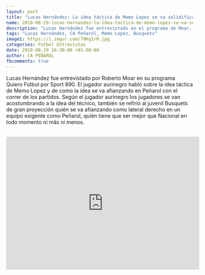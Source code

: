 ```yaml
---
layout: post
title: "Lucas Hernández: La idea táctica de Memo Lopez se va solidificando en Peñarol"
name: 2018-08-29-lucas-hernandez-la-idea-tactica-de-memo-lopez-se-va-solidificando-en-penarol.markdown
description: "Lucas Hernández fué entrevistado en el programa de Moar, Quiero Fútbol de radio Sport 890, en la misma el jugador explica como la idea táctica de Memo Lopez se va afiansando en el plantel de Peñarol, también habló del juvenil Busquets que debutara como lateral derecho y que tiene un gran futuro."
tags: "Lucas Hernández, CA Peñarol, Memo Lopez, Busquets"
image1: https://i.imgur.com/79Kg1rR.jpg
categories: Futbol Entrevistas
date: 2018-08-29 16:30:00 +01:00:00
author: CA PEÑAROL
fbcomments: true
---
```


Lucas Hernández fue entrevistado por Roberto Moar en su programa Quiero Fútbol por Sport 890. El jugador aurinegro habló sobre la idea táctica de Memo Lopez y de como la idea se va afianzando en Peñarol con el correr de los partidos. Según el jugador aurinegro los jugadores se van acostumbrando a la idea del técnico, también se refirió al juvenil Busquets de gran proyección quién se va afianzando como lateral derecho en un equipo exigente como Peñarol, quién tiene que ser mejor que Nacional en todo momento ni más ni menos.

<br>

<iframe width="521" height="360" src="https://www.youtube.com/embed/_zvBQmbjzUQ" frameborder="0" allow="autoplay; encrypted-media" allowfullscreen></iframe>
